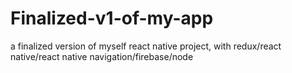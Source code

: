 # Finalized-v1-of-my-app
a finalized version of myself react native project, with redux/react native/react native navigation/firebase/node
